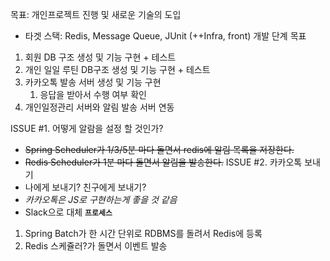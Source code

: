 목표: 개인프로젝트 진행 및 새로운 기술의 도입
- 타겟 스택: Redis, Message Queue, JUnit (++Infra, front)
개발 단계 목표
1. 회원 DB 구조 생성 및 기능 구현 + 테스트
2. 개인 일일 루틴 DB구조 생성 및 기능 구현 + 테스트
3. 카카오톡 발송 서버 생성 및 기능 구현
	1. 응답을 받아서 수행 여부 확인
4. 개인일정관리 서버와 알림 발송 서버 연동


ISSUE #1. 어떻게 알람을 설정 할 것인가?
- ~~Spring Scheduler가 1/3/5분 마다 돌면서 redis에 알림 목록을 저장한다.~~
- ~~Redis Scheduler가 1분 마다 돌면서 알림을 발송한다.~~
ISSUE #2. 카카오톡 보내기
- 나에게 보내기? 친구에게 보내기?
- *카카오톡은 JS로 구현하는게 좋을 것 같음*
- Slack으로 대체
**`프로세스`**
1. Spring Batch가 한 시간 단위로 RDBMS를 돌려서 Redis에 등록
2. Redis 스케쥴러?가 돌면서 이벤트 발송